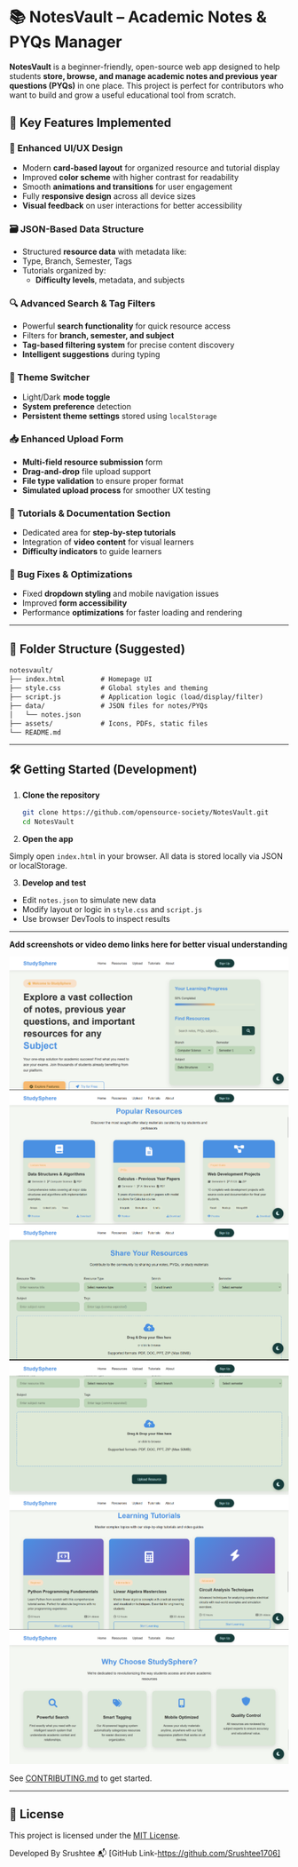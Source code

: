 # 📚 NotesVault – Academic Notes & PYQs Manager

**NotesVault** is a beginner-friendly, open-source web app designed to help students **store, browse, and manage academic notes and previous year questions (PYQs)** in one place. This project is perfect for contributors who want to build and grow a useful educational tool from scratch.

## 🚀 Key Features Implemented

### 🧱 Enhanced UI/UX Design
- Modern **card-based layout** for organized resource and tutorial display
- Improved **color scheme** with higher contrast for readability
- Smooth **animations and transitions** for user engagement
- Fully **responsive design** across all device sizes
- **Visual feedback** on user interactions for better accessibility

### 🗃️ JSON-Based Data Structure
- Structured **resource data** with metadata like:
- Type, Branch, Semester, Tags
- Tutorials organized by:
  - **Difficulty levels**, metadata, and subjects

### 🔍 Advanced Search & Tag Filters
- Powerful **search functionality** for quick resource access
- Filters for **branch, semester, and subject**
- **Tag-based filtering system** for precise content discovery
- **Intelligent suggestions** during typing

### 🌙 Theme Switcher
- Light/Dark **mode toggle**
- **System preference** detection
- **Persistent theme settings** stored using `localStorage`

### 📥 Enhanced Upload Form
- **Multi-field resource submission** form
- **Drag-and-drop** file upload support
- **File type validation** to ensure proper format
- **Simulated upload process** for smoother UX testing

### 📄 Tutorials & Documentation Section
- Dedicated area for **step-by-step tutorials**
- Integration of **video content** for visual learners
- **Difficulty indicators** to guide learners

### 🐞 Bug Fixes & Optimizations
- Fixed **dropdown styling** and mobile navigation issues
- Improved **form accessibility**
- Performance **optimizations** for faster loading and rendering

---

## 📁 Folder Structure (Suggested)

```
notesvault/
├── index.html         # Homepage UI
├── style.css          # Global styles and theming
├── script.js          # Application logic (load/display/filter)
├── data/              # JSON files for notes/PYQs
│   └── notes.json
├── assets/            # Icons, PDFs, static files
└── README.md
```

---

## 🛠️ Getting Started (Development)

1. **Clone the repository**

    ```bash
    git clone https://github.com/opensource-society/NotesVault.git
    cd NotesVault
    ```

2. **Open the app**

Simply open `index.html` in your browser. All data is stored locally via JSON or localStorage.

3. **Develop and test**

* Edit `notes.json` to simulate new data
* Modify layout or logic in `style.css` and `script.js`
* Use browser DevTools to inspect results

---
 **Add screenshots or video demo links here for better visual understanding**

![Home Page](Screenshots/home.png)
 ![Search Page](Screenshots/Second.png)
 ![Third](Screenshots/Thirdpage.png)
 ![fourth Page](Screenshots/fourthpage.png)
 ![fifth Page](Screenshots/fifthpage.png)
 ![Sxith Page](Screenshots/sixthpage.png)


See [CONTRIBUTING.md](CONTRIBUTING.md) to get started.

---

## 📄 License

This project is licensed under the [MIT License](LICENSE).

Developed By
Srushtee
📬 [GitHub Link-https://github.com/Srushtee1706]
